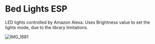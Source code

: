 # Bed Lights ESP

LED lights controlled by Amazon Alexa.
Uses Brightness value to set the lights mode, due to the library limitations.

![IMG_1681](https://github.com/xeweva/Bed-Lights-ESP/assets/54597813/afbee172-9095-40ab-9c1b-175023b7f66b)
